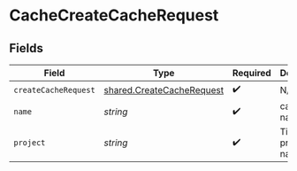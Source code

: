 # CacheCreateCacheRequest


## Fields

| Field                                                                  | Type                                                                   | Required                                                               | Description                                                            |
| ---------------------------------------------------------------------- | ---------------------------------------------------------------------- | ---------------------------------------------------------------------- | ---------------------------------------------------------------------- |
| `createCacheRequest`                                                   | [shared.CreateCacheRequest](../../models/shared/createcacherequest.md) | :heavy_check_mark:                                                     | N/A                                                                    |
| `name`                                                                 | *string*                                                               | :heavy_check_mark:                                                     | cache name                                                             |
| `project`                                                              | *string*                                                               | :heavy_check_mark:                                                     | Tigris project name                                                    |